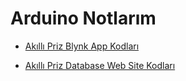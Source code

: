# Arduino Notlarım

- [Akıllı Priz Blynk App Kodları](https://github.com/kaankaltakkiran/Nesnelerin-interneti-Proje/blob/main/Son_Akilli_Priz/arduino/blynk_app_akilli_priz.ino)

- [Akıllı Priz Database Web Site Kodları](https://github.com/kaankaltakkiran/Nesnelerin-interneti-Proje/blob/main/Son_Akilli_Priz/arduino/database_akilli_priz.ino)
